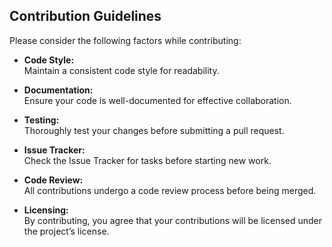## Contribution Guidelines

Please consider the following factors while contributing:

- **Code Style:**  
  Maintain a consistent code style for readability.

- **Documentation:**  
  Ensure your code is well-documented for effective collaboration.

- **Testing:**  
  Thoroughly test your changes before submitting a pull request.

- **Issue Tracker:**  
  Check the Issue Tracker for tasks before starting new work.

- **Code Review:**  
  All contributions undergo a code review process before being merged.

- **Licensing:**  
  By contributing, you agree that your contributions will be licensed under the project’s license.
